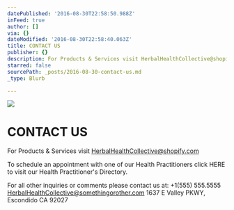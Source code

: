 ```yaml
---
datePublished: '2016-08-30T22:58:50.988Z'
inFeed: true
author: []
via: {}
dateModified: '2016-08-30T22:58:40.063Z'
title: CONTACT US
publisher: {}
description: For Products & Services visit HerbalHealthCollective@shopify.com
starred: false
sourcePath: _posts/2016-08-30-contact-us.md
_type: Blurb

---
```

![](https://the-grid-user-content.s3-us-west-2.amazonaws.com/6e77657b-205a-4493-a786-4b7a5182e946.png)

# CONTACT US

For Products & Services visit HerbalHealthCollective@shopify.com

To schedule an appointment with one of our Health Practitioners click HERE to visit our Health Practitioner's Directory. 

For all other inquiries or comments please contact us at: +1(555) 555.5555 HerbalHealthCollective@somethingorother.com 1637 E Valley PKWY, Escondido CA 92027